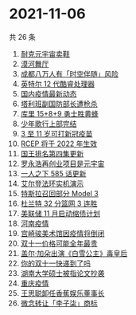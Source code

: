 # 2021-11-06

共 26 条

<!-- BEGIN -->
<!-- 最后更新时间 Sat Nov 06 2021 11:14:03 GMT+0800 (China Standard Time) -->

1. [耐克元宇宙卖鞋](https://www.zhihu.com/search?q=元宇宙)
1. [漠河舞厅](https://www.zhihu.com/search?q=漠河舞厅)
1. [成都八万人有「时空伴随」风险](https://www.zhihu.com/search?q=时空伴随)
1. [英特尔 12 代酷睿处理器](https://www.zhihu.com/search?q=12代酷睿)
1. [国内疫情最新动态](https://www.zhihu.com/search?q=疫情)
1. [塔利班副国防部长遭枪杀](https://www.zhihu.com/search?q=塔利班)
1. [库里 15+8+9 勇士胜黄蜂](https://www.zhihu.com/search?q=勇士)
1. [少年歌行上部完结](https://www.zhihu.com/search?q=少年歌行)
1. [3 至 11 岁可打新冠疫苗](https://www.zhihu.com/search?q=新冠疫苗)
1. [RCEP 将于 2022 年生效](https://www.zhihu.com/search?q=rcep)
1. [国王排名第四集更新](https://www.zhihu.com/search?q=国王排名)
1. [罗永浩再创业项目是元宇宙](https://www.zhihu.com/search?q=罗永浩)
1. [一人之下 585 话更新](https://www.zhihu.com/search?q=一人之下)
1. [艾尔登法环实机演示](https://www.zhihu.com/search?q=艾尔登法环)
1. [特斯拉召回部分 Model 3](https://www.zhihu.com/search?q=特斯拉)
1. [杜兰特 32 分篮网 3 连胜](https://www.zhihu.com/search?q=杜兰特)
1. [美联储 11 月启动缩债计划](https://www.zhihu.com/search?q=美联储)
1. [河南疫情](https://www.zhihu.com/search?q=河南疫情)
1. [宫崎骏美术馆因疫情将倒闭](https://www.zhihu.com/search?q=宫崎骏美术馆)
1. [双十一价格可能全年最贵](https://www.zhihu.com/search?q=双十一价格)
1. [盖尔·加朵出演《白雪公主》毒皇后](https://www.zhihu.com/search?q=白雪公主)
1. [你的双十一快递到了吗](https://www.zhihu.com/search?q=双十一快递)
1. [湖南大学硕士被指论文抄袭](https://www.zhihu.com/search?q=论文抄袭)
1. [重庆疫情](https://www.zhihu.com/search?q=重庆疫情)
1. [王思聪卸任香蕉娱乐董事长](https://www.zhihu.com/search?q=王思聪)
1. [微念转让「李子柒」商标](https://www.zhihu.com/search?q=李子柒)

<!-- END -->
